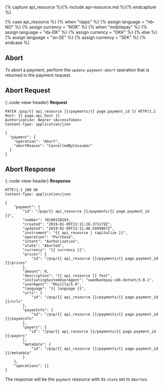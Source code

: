 {% capture api_resource %}{% include api-resource.md %}{% endcapture %}

{% case api_resource %}
{% when "vipps" %}
  {% assign language = "nb-NO" %}
  {% assign currency = "NOK" %}
{% when "mobilepay" %}
  {% assign language = "da-DK" %}
  {% assign currency = "DKK" %}
{% else %}
  {% assign language = "sv-SE" %}
  {% assign currency = "SEK" %}
{% endcase %}

## Abort

To abort a payment, perform the `update-payment-abort` operation that is
returned in the payment request.

## Abort Request

{:.code-view-header}
**Request**

```http
PATCH /psp/{{ api_resource }}/payments/{{ page.payment_id }} HTTP/1.1
Host: {{ page.api_host }}
Authorization: Bearer <AccessToken>
Content-Type: application/json

{
  "payment": {
    "operation": "Abort",
    "abortReason": "CancelledByConsumer"
  }
}
```

## Abort Response

{:.code-view-header}
**Response**

```http
HTTP/1.1 200 OK
Content-Type: application/json

{
    "payment": {
        "id": "/psp/{{ api_resource }}/payments/{{ page.payment_id }}",
        "number": 70100130293,
        "created": "2019-01-09T13:11:28.371179Z",
        "updated": "2019-01-09T13:11:46.5949967Z",
        "instrument": "{{ api_resource | capitalize }}",
        "operation": "Purchase",
        "intent": "Authorization",
        "state": "Aborted",
        "currency": "{{ currency }}",
        "prices": {
            "id": "/psp/{{ api_resource }}/payments/{{ page.payment_id }}/prices"
        },
        "amount": 0,
        "description": "{{ api_resource }} Test",
        "initiatingSystemUserAgent": "swedbankpay-sdk-dotnet/3.0.1",
        "userAgent": "Mozilla/5.0",
        "language": "{{ language }}",
        "urls": {
            "id": "/psp/{{ api_resource }}/payments/{{ page.payment_id }}/urls"
        },
        "payeeInfo": {
            "id": "/psp/{{ api_resource }}/payments/{{ page.payment_id }}/payeeinfo"
        },
        "payers": {
           "id": "/psp/{{ api_resource }}/payments/{{ page.payment_id }}/payers"
        },
        "metadata": {
            "id": "/psp/{{ api_resource }}/payments/{{ page.payment_id }}/metadata"
        }
    },
    "operations": []
}
```

The response will be the `payment` resource with its `state` set to `Aborted`.
